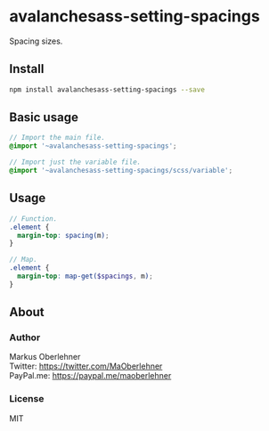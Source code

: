 # avalanchesass-setting-spacings
Spacing sizes.

## Install
```bash
npm install avalanchesass-setting-spacings --save
```

## Basic usage
```scss
// Import the main file.
@import '~avalanchesass-setting-spacings';

// Import just the variable file.
@import '~avalanchesass-setting-spacings/scss/variable';
```

## Usage
```scss
// Function.
.element {
  margin-top: spacing(m);
}

// Map.
.element {
  margin-top: map-get($spacings, m);
}
```

## About
### Author
Markus Oberlehner  
Twitter: https://twitter.com/MaOberlehner  
PayPal.me: https://paypal.me/maoberlehner

### License
MIT
